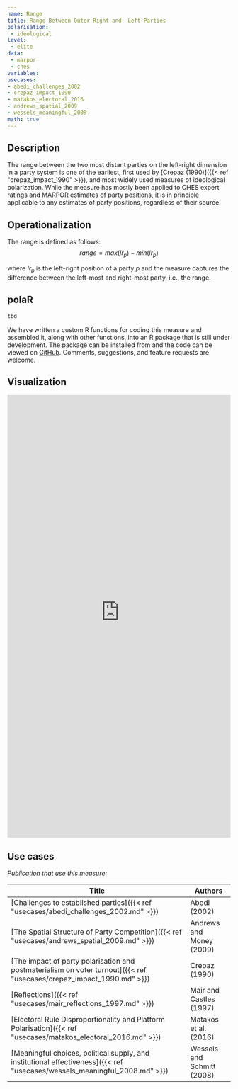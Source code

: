 ```yaml
---
name: Range
title: Range Between Outer-Right and -Left Parties
polarisation:
 - ideological
level: 
 - elite
data: 
 - marpor
 - ches
variables: 
usecases:
- abedi_challenges_2002
- crepaz_impact_1990
- matakos_electoral_2016
- andrews_spatial_2009
- wessels_meaningful_2008
math: true
---
```

## Description
The range between the two most distant parties on the left-right dimension in a party system is one of the earliest, first used by [Crepaz (1990)]({{< ref "crepaz_impact_1990" >}}), and most widely used measures of ideological polarization. While the measure has mostly been applied to CHES expert ratings and MARPOR estimates of party positions, it is in principle applicable to any estimates of party positions, regardless of their source.

## Operationalization
The range is defined as follows:
$$range = max(lr_p)-min(lr_p)$$

where $lr_p$ is the left-right position of a party $p$ and the measure captures the difference between the left-most and right-most party, i.e., the range.

## polaR
```r
tbd
```
We have written a custom R functions for coding this measure and assembled it, along with other functions, into an R package that is still under development. The package can be installed from and the code can be viewed on [GitHub](https://github.com/felixgruenewald/polref). Comments, suggestions, and feature requests are welcome.

## Visualization
<iframe src="https://felixgruenewald.shinyapps.io/polarapp/?dataset=cses&measure=ind_range"
    frameborder="0"
    scrolling="yes" 
    style="overflow:hidden;width:100%" 
    height="1000" 
    width="100%"></iframe>

## Use cases
_Publication that use this measure:_

| Title                                                                                                          | Authors                    |
| -------------------------------------------------------------------------------------------------------------- | -------------------------- |
| [Challenges to established parties]({{< ref "usecases/abedi_challenges_2002.md" >}})                                       | Abedi (2002)               |
| [The Spatial Structure of Party Competition]({{< ref "usecases/andrews_spatial_2009.md" >}})                               | Andrews and Money (2009)   |
| [The impact of party polarisation and postmaterialism on voter turnout]({{< ref "usecases/crepaz_impact_1990.md" >}})      | Crepaz (1990)              |
| [Reflections]({{< ref "usecases/mair_reflections_1997.md" >}})                                                             | Mair and Castles (1997)    |
| [Electoral Rule Disproportionality and Platform Polarisation]({{< ref "usecases/matakos_electoral_2016.md" >}})            | Matakos et al. (2016)      |
| [Meaningful choices, political supply, and institutional effectiveness]({{< ref "usecases/wessels_meaningful_2008.md" >}}) | Wessels and Schmitt (2008) |

